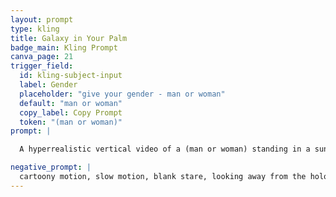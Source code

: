 ```yaml
---
layout: prompt
type: kling
title: Galaxy in Your Palm
badge_main: Kling Prompt
canva_page: 21
trigger_field:
  id: kling-subject-input
  label: Gender
  placeholder: "give your gender - man or woman"
  default: "man or woman"
  copy_label: Copy Prompt
  token: "(man or woman)"
prompt: |

  A hyperrealistic vertical video of a (man or woman) standing in a sunlit forest clearing, holding a tiny, glowing purple spiral of energy between their hands. The swirling mass pulses once, then rapidly expands into a breathtaking holographic Milky Way hovering between their palms. Dozens of stars and planetary systems spin outward with natural, realistic motion, forming a luminous full-color galactic disc. Trails of nebula light arc across the display, revealing planets, wormholes, and star paths in exquisite detail. The (man or woman) instantly turns their gaze toward the hologram, eyes wide with amazement and pleasant surprise, reflections of the galaxy washing across their face and arms as they lean in, fascinated. Natural and realistic motion throughout.

negative_prompt: |
  cartoony motion, slow motion, blank stare, looking away from the hologram, robotic face, stiff arms, flickering stars, pixelation, glowing glitches, jerky expansion, flat reaction, glowing errors
---
```

